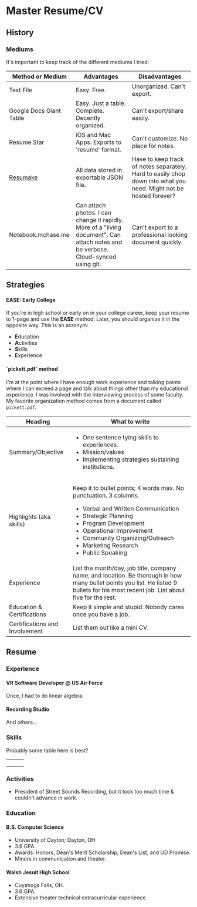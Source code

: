 # Master Resume/CV

## History

### Mediums

It's important to keep track of the different mediums I tried:

| Method or Medium                 | Advantages                                                                                                                        | Disadvantages                                                                                                     |
| -------------------------------- | --------------------------------------------------------------------------------------------------------------------------------- | ----------------------------------------------------------------------------------------------------------------- |
| Text File                        | Easy. Free.                                                                                                                       | Unorganized. Can't export.                                                                                        |
| Google Docs Giant Table          | Easy. Just a table. Complete. Decently organized.                                                                                 | Can't export/share easily.                                                                                        |
| Resume Star                      | iOS and Mac Apps. Exports to 'resume' format.                                                                                     | Can't customize. No place for notes.                                                                              |
| [Resumake](https://resumake.io/) | All data stored in exportable JSON file.                                                                                          | Have to keep track of notes separately. Hard to easily chop down into what you need. Might not be hosted forever? |
| Notebook.mchase.me               | Can attach photos. I can change it rapidly. More of a "living document". Can attach notes and be verbose. Cloud-synced using git. | Can't export to a professional looking document quickly.                                                          |

## Strategies

#### EASE: Early College

If you're in high school or early on in your college career, keep your resume to 1-page and use the **EASE** method. Later, you should organize it in the opposite way. This is an acronym:

* **E**ducation
* **A**ctivities
* **S**kills
* **E**xperience

#### \`pickett.pdf\` method

I'm at the point where I have enough work experience and talking points where I can exceed a page and talk about things other than my educational experience. I was involved with the interviewing process of some faculty. My favorite organization method comes from a document called `pickett.pdf`.&#x20;

| Heading                        | What to write                                                                                                                                                                                                                                                                                              |
| ------------------------------ | ---------------------------------------------------------------------------------------------------------------------------------------------------------------------------------------------------------------------------------------------------------------------------------------------------------- |
| Summary/Objective              | <ul><li>One sentence tying skills to experiences.</li><li>Mission/values</li><li>Implementing strategies sustaining institutions.</li></ul>                                                                                                                                                                |
| Highlights (aka skills)        | <p>Keep it to bullet points; 4 words max. No punctuation. 3 columns.</p><ul><li>Verbal and Written Communication</li><li>Strategic Planning</li><li>Program Development</li><li>Operational Improvement</li><li>Community Organizing/Outreach</li><li>Marketing Research</li><li>Public Speaking</li></ul> |
| Experience                     | List the month/day, job title, company name, and location. Be thorough in how many bullet points you list. He listed 9 bullets for his most recent job. List about five for the rest.                                                                                                                      |
| Education & Certifications     | Keep it simple and stupid. Nobody cares once you have a job.                                                                                                                                                                                                                                               |
| Certifications and Involvement | List them out like a mini CV.                                                                                                                                                                                                                                                                              |

## Resume

### Experience

#### VR Software Developer @ US Air Force

Once, I had to do linear algebra.

#### Recording Studio

And others...

### Skills

Probably some table here is best?

|   |   |   |
| - | - | - |
|   |   |   |
|   |   |   |
|   |   |   |

### Activities

* President of Street Sounds Recording, but it took too much time & couldn't advance in work.

### Education

#### B.S. Computer Science

* University of Dayton; Dayton, OH
* 3.6 GPA.
* Awards: Honors, Dean's Merit Scholarship, Dean's List, and UD Promise.
* Minors in communication and theater.

#### Walsh Jesuit High School

* Cuyahoga Falls, OH.
* 3.6 GPA.
* Extensive theater technical extracurricular experience.

